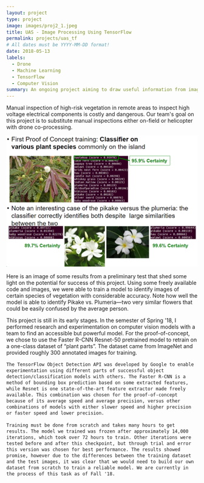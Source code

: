 ```yaml
---
layout: project
type: project
image: images/proj2_1.jpeg
title: UAS - Image Processing Using TensorFlow
permalink: projects/uas_tf
# All dates must be YYYY-MM-DD format!
date: 2018-05-13
labels:
  - Drone
  - Machine Learning
  - TensorFlow
  - Computer Vision
summary: An ongoing project aiming to draw useful information from images using computer vision and unmanned aerial vehicles.
---
```

Manual inspection of high-risk vegetation in remote areas to inspect high voltage electrical components is costly and dangerous. Our team's goal on this project is to substitute manual inspections either on-field or helicopter with drone co-processing.

<img class="ui image" src="../images/proj2_fig1.png">

Here is an image of some results from a preliminary test that shed some light on the potential for success of this project. Using some freely available code and images, we were able to train a model to identify images of certain species of vegetation with considerable accuracy. Note how well the model is able to identify Pikake vs. Plumeria—two very similar flowers that could be easily confused by the average person.

This project is still in its early stages. In the semester of Spring '18, I performed research and experimentation on computer vision models with a team to find an accessible but powerful model. For the proof-of-concept, we chose to use the Faster R-CNN Resnet-50 pretrained model to retrain on a one-class dataset of “plant parts”. The dataset came from ImageNet and provided roughly 300 annotated images for training.

	The TensorFlow Object Detection API was developed by Google to enable experimentation using different parts of successful object detection/classification models with others. The Faster R-CNN is a method of bounding box prediction based on some extracted features, while Resnet is one state-of-the-art feature extractor made freely available. This combination was chosen for the proof-of-concept because of its average speed and average precision, versus other combinations of models with either slower speed and higher precision or faster speed and lower precision.
	
	Training must be done from scratch and takes many hours to get results. The model we trained was frozen after approximately 14,000 iterations, which took over 72 hours to train. Other iterations were tested before and after this checkpoint, but through trial and error this version was chosen for best performance. The results showed promise, however due to the differences between the training dataset and the test images, it was clear that we would need to build our own dataset from scratch to train a reliable model. We are currently in the process of this task as of Fall '18.

